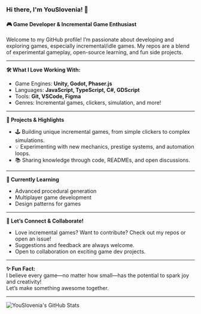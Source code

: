 
### Hi there, I'm YouSlovenia! 👋

#### 🎮 Game Developer & Incremental Game Enthusiast
Welcome to my GitHub profile! I’m passionate about developing and exploring games, especially incremental/idle games. My repos are a blend of experimental gameplay, open-source learning, and fun side projects.

---

**🛠️ What I Love Working With:**
- Game Engines: **Unity, Godot, Phaser.js**
- Languages: **JavaScript, TypeScript, C#, GDScript**
- Tools: **Git, VSCode, Figma**
- Genres: Incremental games, clickers, simulation, and more!

---

**🚀 Projects & Highlights**
- 🕹️ Building unique incremental games, from simple clickers to complex simulations.
- 💡 Experimenting with new mechanics, prestige systems, and automation loops.
- 📚 Sharing knowledge through code, READMEs, and open discussions.

---

**🌱 Currently Learning**
- Advanced procedural generation
- Multiplayer game development
- Design patterns for games

---

**🤝 Let’s Connect & Collaborate!**
- Love incremental games? Want to contribute? Check out my repos or open an issue!
- Suggestions and feedback are always welcome.
- Open to collaboration on exciting game dev projects.

---

**✨ Fun Fact:**  
I believe every game—no matter how small—has the potential to spark joy and creativity!  
Let’s make something awesome together.

---

![YouSlovenia's GitHub Stats](https://github-readme-stats.vercel.app/api?username=YouSlovenia&show_icons=true&theme=radical)
